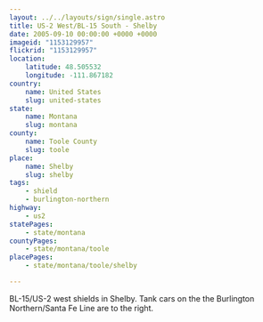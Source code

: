 ```yaml
---
layout: ../../layouts/sign/single.astro
title: US-2 West/BL-15 South - Shelby
date: 2005-09-10 00:00:00 +0000 +0000
imageid: "1153129957"
flickrid: "1153129957"
location:
    latitude: 48.505532
    longitude: -111.867182
country:
    name: United States
    slug: united-states
state:
    name: Montana
    slug: montana
county:
    name: Toole County
    slug: toole
place:
    name: Shelby
    slug: shelby
tags:
    - shield
    - burlington-northern
highway:
    - us2
statePages:
    - state/montana
countyPages:
    - state/montana/toole
placePages:
    - state/montana/toole/shelby

---
```

BL-15/US-2 west shields in Shelby.  Tank cars on the the Burlington Northern/Santa Fe Line are to the right.